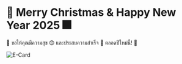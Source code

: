 # 🎄 Merry Christmas & Happy New Year 2025 🎆

🎉 ขอให้คุณมีความสุข 😊 และประสบความสำเร็จ 🌟 ตลอดปีใหม่นี้! 🎊

![E-Card](Images/e-card.png)
